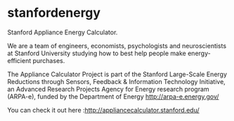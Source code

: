 # stanfordenergy
Stanford Appliance Energy Calculator.

We are a team of engineers, economists, psychologists and neuroscientists at Stanford University studying how to best help people make energy-efficient purchases.

The Appliance Calculator Project is part of the Stanford Large-Scale Energy Reductions through Sensors, Feedback & Information Technology Initiative, an Advanced Research Projects Agency for Energy research program (ARPA-e), funded by the Department of Energy http://arpa-e.energy.gov/

You can check it out here :http://appliancecalculator.stanford.edu/


